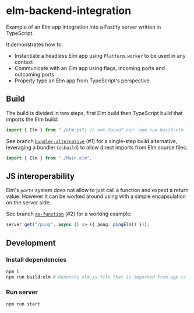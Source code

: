 # elm-backend-integration

Example of an Elm app integration into a Fastify server written in TypeScript.

It demonstrates how to:

- Instantiate a headless Elm app using `Platform.worker` to be used
  in any context
- Communicate with an Elm app using flags, incoming ports and outcoming ports
- Properly type an Elm app from TypeScript's perspective

## Build

The build is divided in two steps, first Elm build then TypeScript build
that imports the Elm build:

```ts
import { Elm } from "./elm.js"; // not found? run `npm run build:elm`
```

See branch
[`bundler-alternative`](https://github.com/GregoryAlbouy/elm-backend-integration/tree/bundler-alternative) (#1)
for a single-step build alternative, leveraging a bundler (`esbuild`) to allow
direct imports from Elm source files:

```ts
import { Elm } from "./Main.elm";
```

## JS interoperability

Elm's `ports` system does not allow to just call a function and expect
a return value. However it can be worked around using with a simple
encapsulation on the server side.

See branch
[`as-function`](https://github.com/GregoryAlbouy/elm-backend-integration/tree/as-function) (#2)
for a working example:

```ts
server.get("/ping", async () => ({ pong: pingElm() }));
```

## Development

### Install dependencies

```sh
npm i
npm run build:elm # Generate elm.js file that is imported from app.ts
```

### Run server

```sh
npm run start
```
